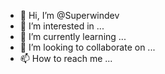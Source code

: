 - 👋 Hi, I’m @Superwindev
- 👀 I’m interested in ...
- 🌱 I’m currently learning ...
- 💞️ I’m looking to collaborate on ...
- 📫 How to reach me ...

<!---
Superwindev/Superwindev is a ✨ special ✨ repository because its `README.md` (this file) appears on your GitHub profile.
You can click the Preview link to take a look at your changes.
--->
